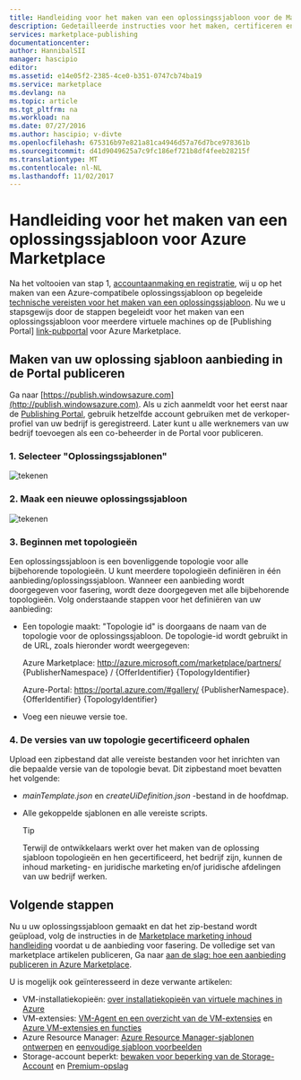 ```yaml
---
title: Handleiding voor het maken van een oplossingssjabloon voor de Marketplace | Microsoft Docs
description: Gedetailleerde instructies voor het maken, certificeren en implementeren van een oplossingssjabloon Multi-VM-installatiekopie voor aanschaffen op Azure Marketplace.
services: marketplace-publishing
documentationcenter: 
author: HannibalSII
manager: hascipio
editor: 
ms.assetid: e14e05f2-2385-4ce0-b351-0747cb74ba19
ms.service: marketplace
ms.devlang: na
ms.topic: article
ms.tgt_pltfrm: na
ms.workload: na
ms.date: 07/27/2016
ms.author: hascipio; v-divte
ms.openlocfilehash: 675316b97e821a81ca4946d57a76d7bce978361b
ms.sourcegitcommit: d41d9049625a7c9fc186ef721b8df4feeb28215f
ms.translationtype: MT
ms.contentlocale: nl-NL
ms.lasthandoff: 11/02/2017
---
```

# <a name="guide-to-create-a-solution-template-for-azure-marketplace"></a>Handleiding voor het maken van een oplossingssjabloon voor Azure Marketplace
Na het voltooien van stap 1, [accountaanmaking en registratie][link-acct-creation], wij u op het maken van een Azure-compatibele oplossingssjabloon op begeleide [technische vereisten voor het maken van een oplossingssjabloon](marketplace-publishing-solution-template-creation-prerequisites.md). Nu we u stapsgewijs door de stappen begeleidt voor het maken van een oplossingssjabloon voor meerdere virtuele machines op de [Publishing Portal] [ link-pubportal] voor Azure Marketplace.

## <a name="create-your-solution-template-offer-in-the-publishing-portal"></a>Maken van uw oplossing sjabloon aanbieding in de Portal publiceren
Ga naar [https://publish.windowsazure.com](http://publish.windowsazure.com). Als u zich aanmeldt voor het eerst naar de [Publishing Portal](https://publish.windowsazure.com/), gebruik hetzelfde account gebruiken met de verkoper-profiel van uw bedrijf is geregistreerd. Later kunt u alle werknemers van uw bedrijf toevoegen als een co-beheerder in de Portal voor publiceren.

### <a name="1-select-solution-templates"></a>1. Selecteer "Oplossingssjablonen"
  ![tekenen][img-pubportal-menu-sol-templ]

### <a name="2-create-a-new-solution-template"></a>2. Maak een nieuwe oplossingssjabloon
  ![tekenen][img-pubportal-sol-templ-new]

### <a name="3-start-with-topologies"></a>3. Beginnen met topologieën
Een oplossingssjabloon is een bovenliggende topologie voor alle bijbehorende topologieën. U kunt meerdere topologieën definiëren in één aanbieding/oplossingssjabloon. Wanneer een aanbieding wordt doorgegeven voor fasering, wordt deze doorgegeven met alle bijbehorende topologieën. Volg onderstaande stappen voor het definiëren van uw aanbieding:     

* Een topologie maakt: "Topologie id" is doorgaans de naam van de topologie voor de oplossingssjabloon. De topologie-id wordt gebruikt in de URL, zoals hieronder wordt weergegeven:

  Azure Marketplace: http://azure.microsoft.com/marketplace/partners/ {PublisherNamespace} / {OfferIdentifier} {TopologyIdentifier}

  Azure-Portal: https://portal.azure.com/#gallery/ {PublisherNamespace}. {OfferIdentifier} {TopologyIdentifier}
* Voeg een nieuwe versie toe.

### <a name="4-get-your-topology-versions-certified"></a>4. De versies van uw topologie gecertificeerd ophalen
Upload een zipbestand dat alle vereiste bestanden voor het inrichten van die bepaalde versie van de topologie bevat. Dit zipbestand moet bevatten het volgende:

* *mainTemplate.json* en *createUiDefinition.json* -bestand in de hoofdmap.
* Alle gekoppelde sjablonen en alle vereiste scripts.

  > [!TIP]
  > Terwijl de ontwikkelaars werkt over het maken van de oplossing sjabloon topologieën en hen gecertificeerd, het bedrijf zijn, kunnen de inhoud marketing- en juridische marketing en/of juridische afdelingen van uw bedrijf werken.
  >
  >

## <a name="next-steps"></a>Volgende stappen
Nu u uw oplossingssjabloon gemaakt en dat het zip-bestand wordt geüpload, volg de instructies in de [Marketplace marketing inhoud handleiding](marketplace-publishing-push-to-staging.md) voordat u de aanbieding voor fasering. De volledige set van marketplace artikelen publiceren, Ga naar [aan de slag: hoe een aanbieding publiceren in Azure Marketplace](marketplace-publishing-getting-started.md).

U is mogelijk ook geïnteresseerd in deze verwante artikelen:

* VM-installatiekopieën: [over installatiekopieën van virtuele machines in Azure](https://msdn.microsoft.com/library/azure/dn790290.aspx)
* VM-extensies: [VM-Agent en een overzicht van de VM-extensies](https://msdn.microsoft.com/library/azure/dn832621.aspx) en [Azure VM-extensies en functies](https://msdn.microsoft.com/library/azure/dn606311.aspx)
* Azure Resource Manager: [Azure Resource Manager-sjablonen ontwerpen](../azure-resource-manager/resource-group-authoring-templates.md) en [eenvoudige sjabloon voorbeelden](https://github.com/rjmax/ArmExamples)
* Storage-account beperkt: [bewaken voor beperking van de Storage-Account](http://blogs.msdn.com/b/mast/archive/2014/08/02/how-to-monitor-for-storage-account-throttling.aspx) en [Premium-opslag](../virtual-machines/windows/premium-storage.md#scalability-and-performance-targets)

[img-pubportal-menu-sol-templ]:media/marketplace-publishing-solution-template-creation/pubportal-menu-solution-templates.png
[img-pubportal-sol-templ-new]:media/marketplace-publishing-solution-template-creation/pubportal-solution-template-new.png
[link-acct-creation]:marketplace-publishing-accounts-creation-registration.md
[link-pubportal]:https://publish.windowsazure.com
